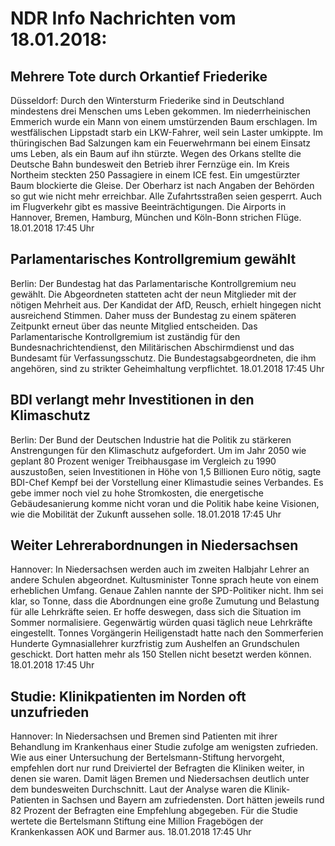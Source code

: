 # NDR Info Nachrichten vom 18.01.2018:


## Mehrere Tote durch Orkantief Friederike
Düsseldorf:    Durch den Wintersturm Friederike sind in Deutschland mindestens drei Menschen ums Leben gekommen. Im niederrheinischen Emmerich wurde ein Mann von einem umstürzenden Baum erschlagen. Im westfälischen Lippstadt starb ein LKW-Fahrer, weil sein Laster umkippte. Im thüringischen Bad Salzungen kam ein Feuerwehrmann bei einem Einsatz ums Leben, als ein Baum auf ihn stürzte. Wegen des Orkans stellte die Deutsche Bahn bundesweit den Betrieb ihrer Fernzüge ein. Im Kreis Northeim steckten 250 Passagiere in einem ICE fest. Ein umgestürzter Baum blockierte die Gleise. Der Oberharz ist nach Angaben der Behörden so gut wie nicht mehr erreichbar. Alle Zufahrtsstraßen seien gesperrt. Auch im Flugverkehr gibt es massive Beeinträchtigungen. Die Airports in Hannover, Bremen, Hamburg, München und Köln-Bonn strichen Flüge. 18.01.2018 17:45 Uhr 

## Parlamentarisches Kontrollgremium gewählt
Berlin: Der Bundestag hat das Parlamentarische Kontrollgremium neu gewählt. Die Abgeordneten statteten acht der neun Mitglieder mit der nötigen Mehrheit aus. Der Kandidat der AfD, Reusch, erhielt hingegen nicht ausreichend Stimmen. Daher muss der Bundestag zu einem späteren Zeitpunkt erneut über das neunte Mitglied entscheiden. Das Parlamentarische Kontrollgremium ist zuständig für den Bundesnachrichtendienst, den Militärischen Abschirmdienst und das Bundesamt für Verfassungsschutz. Die Bundestagsabgeordneten, die ihm angehören, sind zu strikter Geheimhaltung verpflichtet. 18.01.2018 17:45 Uhr 

## BDI verlangt mehr Investitionen in den Klimaschutz
Berlin: Der Bund der Deutschen Industrie hat die Politik zu stärkeren Anstrengungen für den Klimaschutz aufgefordert. Um im Jahr 2050 wie geplant 80 Prozent weniger Treibhausgase im Vergleich zu 1990 auszustoßen, seien Investitionen in Höhe von 1,5 Billionen Euro nötig, sagte BDI-Chef Kempf bei der Vorstellung einer Klimastudie seines Verbandes. Es gebe immer noch viel zu hohe Stromkosten, die energetische Gebäudesanierung komme nicht voran und die Politik habe keine Visionen, wie die Mobilität der Zukunft aussehen solle. 18.01.2018 17:45 Uhr 

## Weiter Lehrerabordnungen in Niedersachsen
Hannover: In Niedersachsen werden auch im zweiten Halbjahr Lehrer an andere Schulen abgeordnet. Kultusminister Tonne sprach heute von einem erheblichen Umfang. Genaue Zahlen nannte der SPD-Politiker nicht. Ihm sei klar, so Tonne, dass die Abordnungen eine große Zumutung und Belastung für alle Lehrkräfte seien. Er hoffe deswegen, dass sich die Situation im Sommer normalisiere. Gegenwärtig würden quasi täglich neue Lehrkräfte eingestellt. Tonnes Vorgängerin Heiligenstadt hatte nach den Sommerferien Hunderte Gymnasiallehrer kurzfristig zum Aushelfen an Grundschulen geschickt. Dort hatten mehr als 150 Stellen nicht besetzt werden können. 18.01.2018 17:45 Uhr 

## Studie: Klinikpatienten im Norden oft unzufrieden
Hannover: In Niedersachsen und Bremen sind Patienten mit ihrer Behandlung im Krankenhaus einer Studie zufolge am wenigsten zufrieden. Wie aus einer Untersuchung der Bertelsmann-Stiftung hervorgeht, empfehlen dort nur rund Dreiviertel der Befragten die Kliniken weiter, in denen sie waren. Damit lägen Bremen und Niedersachsen deutlich unter dem bundesweiten Durchschnitt. Laut der Analyse waren die Klinik-Patienten in Sachsen und Bayern am zufriedensten. Dort hätten jeweils rund 82 Prozent der Befragten eine Empfehlung abgegeben. Für die Studie wertete die Bertelsmann Stiftung eine Million Fragebögen der Krankenkassen AOK und Barmer aus. 18.01.2018 17:45 Uhr 
